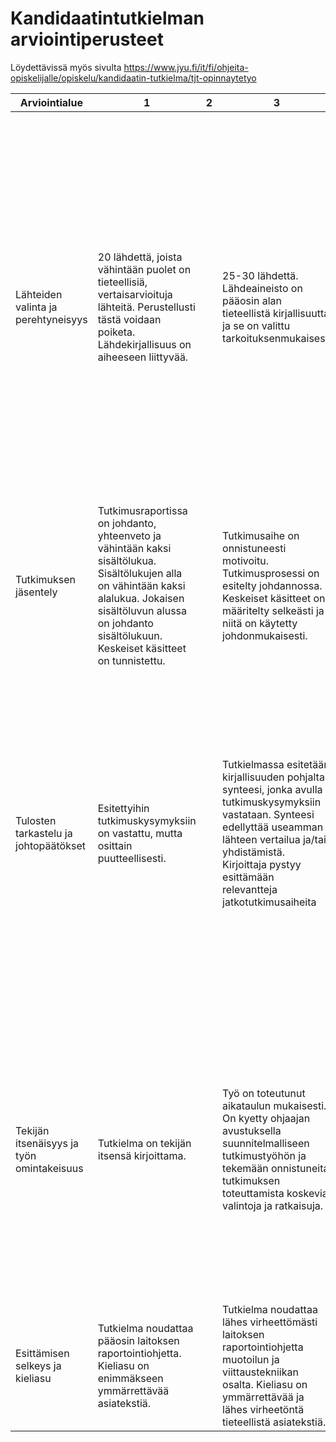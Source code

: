 # Kandidaatintutkielman arviointiperusteet

Löydettävissä myös sivulta https://www.jyu.fi/it/fi/ohjeita-opiskelijalle/opiskelu/kandidaatin-tutkielma/tjt-opinnaytetyo

| Arviointialue                             | 1                                                                                                                                                                                                                        | 2 | 3                                                                                                                                                                                                                                        | 4 | 5                                                                                                                                                                                                                                                                                                                                                                                                                                                                                                                                                                                                              |
|-------------------------------------------|--------------------------------------------------------------------------------------------------------------------------------------------------------------------------------------------------------------------------|---|------------------------------------------------------------------------------------------------------------------------------------------------------------------------------------------------------------------------------------------|---|----------------------------------------------------------------------------------------------------------------------------------------------------------------------------------------------------------------------------------------------------------------------------------------------------------------------------------------------------------------------------------------------------------------------------------------------------------------------------------------------------------------------------------------------------------------------------------------------------------------|
| Lähteiden valinta ja perehtyneisyys       | 20 lähdettä, joista vähintään puolet on tieteellisiä, vertaisarvioituja lähteitä. Perustellusti tästä voidaan poiketa. Lähdekirjallisuus on aiheeseen liittyvää.                                                         |   | 25-30 lähdettä. Lähdeaineisto on pääosin alan tieteellistä kirjallisuutta ja se on valittu tarkoituksenmukaisesti                                                                                                                        |   | Tiedonhakuprosessi on tarkasti raportoitu ja tutkimustehtävän kannalta kattavasti, tarkoituksenmukaisesti ja onnistuneesti toteutettu. Kirjoittaja osoittaa tutkimusaiheen hyvää käsitteellistä hallintaa. Kyetty esittämään lähdekritiikkiä. A) Vähintään 30 lähdettä, joista kaikki ovat aiheeseen liittyviä, julkaistu korkeatasoisilla tieteellisillä foorumeilla, niiden tarkastelu on perusteellista ja osoittaa, että kirjoittaja on perehtynyt kirjallisuuteen huolellisesti. B) 50 lähdettä, mutta tarkastelu ei ole yhtä perinpohjaista eivätkä julkaisukanavat yhtä korkeatasoisia kuin kohdassa A. |
| Tutkimuksen jäsentely                     | Tutkimusraportissa on johdanto, yhteenveto ja vähintään kaksi sisältölukua. Sisältölukujen alla on vähintään kaksi alalukua. Jokaisen sisältöluvun alussa on johdanto sisältölukuun. Keskeiset käsitteet on tunnistettu. |   | Tutkimusaihe on onnistuneesti motivoitu. Tutkimusprosessi on esitelty johdannossa. Keskeiset käsitteet on määritelty selkeästi ja niitä on käytetty johdonmukaisesti.                                                                    |   | Tutkielman rakenne on tasapainoinen ja muodostaa loogisen ja eheän kokonaisuuden.                                                                                                                                                                                                                                                                                                                                                                                                                                                                                                                              |
| Tulosten tarkastelu ja johtopäätökset     | Esitettyihin tutkimuskysymyksiin on vastattu, mutta osittain puutteellisesti.                                                                                                                                            |   | Tutkielmassa esitetään kirjallisuuden pohjalta synteesi, jonka avulla tutkimuskysymyksiin vastataan. Synteesi edellyttää useamman lähteen vertailua ja/tai yhdistämistä. Kirjoittaja pystyy esittämään relevantteja jatkotutkimusaiheita |   | Tutkimuksen tulokset on johdettu kirjallisuudesta johdonmukaisesti laajan synteesin avulla ja ne perustuvat loogiseen argumentaatioon. Tulokset esitetään tarkoituksenmukaisella ja oivaltavalla tavalla, esim. mallia tai viitekehystä käyttäen. Kirjoittaja kykenee kytkemään esittämänsä tulokset kirjallisuuteen ja osoittamaan puutteita aihealuetta koskevassa nykyisessä tietämyksessä. Kirjoittaja pystyy myös tunnistamaan tutkimuksensa rajoitteita.                                                                                                                                                 |
| Tekijän itsenäisyys ja työn omintakeisuus | Tutkielma on tekijän itsensä kirjoittama.                                                                                                                                                                                |   | Työ on toteutunut aikataulun mukaisesti. On kyetty ohjaajan avustuksella suunnitelmalliseen tutkimustyöhön ja tekemään onnistuneita tutkimuksen toteuttamista koskevia valintoja ja ratkaisuja.                                          |   | Tutkimustyö ja sen raportointi on onnistuneesti toteutettu. Tutkimuksen toteuttamista koskevat ratkaisut ovat oivaltavia, onnistuneita ja pääosin tehty itsenäisesti. Tarjottua ohjausresurssia on osattu hyödyntää tarkoituksenmukaisesti ja taitavasti. On onnistuttu muodostamaan aito kontribuutio A) lähdeaineiston taidokkaan synteesin, B) uuden näkökulman ja/tai C) tuoreen ja kekseliään tutkimusaiheen mahdollistamana.                                                                                                                                                                             |
| Esittämisen selkeys ja kieliasu           | Tutkielma noudattaa pääosin laitoksen raportointiohjetta. Kieliasu on enimmäkseen ymmärrettävää asiatekstiä.                                                                                                             |   | Tutkielma noudattaa lähes virheettömästi laitoksen raportointiohjetta muotoilun ja viittaustekniikan osalta. Kieliasu on ymmärrettävää ja lähes virheetöntä tieteellistä asiatekstiä.                                                    |   | Tutkielma noudattaa täysin raportointiohjetta. Kieli on lähes virheetöntä ja helppolukuista tieteellistä asiatekstiä.                                                                                                                                                                                                                                                                                                                                                                                                                                                                                          |